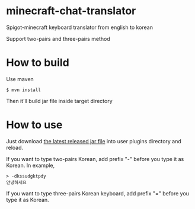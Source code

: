 minecraft-chat-translator
=========================

Spigot-minecraft keyboard translator from english to korean

Support two-pairs and three-pairs method

How to build
========================
Use maven
```
$ mvn install
```

Then it'll build jar file inside target directory


How to use
=======================
Just download [the latest released jar file](https://github.com/rodumani/minecraft-chat-translator/releases/latest) into user plugins directory and reload.

If you want to type two-pairs Korean, add prefix "-" before you type it as Korean.
In example,
```
> -dkssudgktpdy
안녕하세요
```

If you want to type three-pairs Korean keyboard, add prefix "=" before you type it as Korean.


